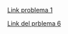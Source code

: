 [Link problema 1](https://viewer.diagrams.net/?tags=%7B%7D&lightbox=1&highlight=0000ff&edit=_blank&layers=1&nav=1&title=Diagrama%20sin%20t%C3%ADtulo.drawio#R%3Cmxfile%3E%3Cdiagram%20name%3D%22P%C3%A1gina-1%22%20id%3D%22o4A1F9ebczGC8B65X8U1%22%3E3VnZbuIwFP2aSO0DKAtZeCxLl1FnVKkjTefRSQzxKIkzjsPSrx8bO4DrQFMNlAIPYB%2Fv957jmxsMZ5gt7ggoku84hqlhm%2FHCcEaGbXtmn31zYCmAnm8LYEpQLCBrAzyjVyhBU6IVimGpdKQYpxQVKhjhPIcRVTBACJ6r3SY4VVctwBRqwHMEUh39hWKaCDSw%2FQ1%2BD9E0qVe2PHngDNSd5UnKBMR4vgU5Y8MZEoypKGWLIUy57Wq7iHG3O1rXGyMwp20GuBM3%2FWmN5yEJc%2B8FLCd3T986cpYZSCt5YLlZuqwtAGNmEFnFhCZ4inOQjjfogOAqjyFfxmS1TZ9HjAsGWgz8AyldSu%2BCimIGJTRLZatYky%2B082wSKnFFIrjnQHL%2FFJAppHv6eWsPMOZCnEFKlmwcgSmgaKbuA0gOTdf9NmZmBWnpD1jd1qyeVxkkmOsEcjKDFE1QBCKEc1heGbaXsrMMygLkim%2B8vxVnz2CeIAo7rJmb5oZbjsCVWesOrDSVv6uZwhoY1gg7R%2Fi2F8PEkgK%2BrvEYzbQJScNgpd8bVqmcWR3gWex%2FNGcXSRM%2FZpBQuNjPEN2jcoDruGKIvIdsR8pyvlG1VUs12VK0Zx6JBM4plMasRZYvfHzXrau%2F5XSrymih1JaydkCF9loq1D6lQnuaQh9yxOSo%2ByxNWSiCn8Phmp%2FLOtg0cNht4LB%2FLA67lxY%2BvJbkDE5JTq%2FB6trNPLzK2YU9ZD%2BGPbCuu%2FxzJnez45%2F6bvYvjddBS15bzimJHbQn9qAm9rpoX%2B%2BjuDbNT0wBN3Sn7af1zB9%2ByPpKWuz1VS26DTHGNj8zxvQvTYuW01aM7inFWDt%2By%2FDPD42mfwQhS%2FoVc7EEZpqzcsSsAwkDOClZRpPeyIYMxbHwDCzRKwhX83HfFBjldHUWd2C4o32sljm%2FHGysM%2B1tp%2Bym1E4JdMyuFVhqRBK11oaXcz%2Fxs2x1wZNJyTz%2B1jPrLfyHsy4ukW%2BvEv%2BkKtFz%2BR8NWcI5qsTaHymYTByr5yg6sb%2B8ThzNXeJBgFvFAxkPqCIQ8zbT6ZqaL0mCs7Aq34%2FGqpoOEJtdV43NnqfH5qAhNAfHCs1W79wvGbftJXPShM%2FS8%2Bx7wBcqCA5BzN8brt66RxUp9cunTEDBizGOqmxloveYGwoXPYZHo3Jgqa8y%2FKBlync8Ljdl1edNbv88yK0n2zyCmsl5M9zufzmG6%2Bn1Lcp1krd9o3n4%2BGaqJus3xDerfxiTsermrzfxdLH5%2F9IZ%2FwM%3D%3C%2Fdiagram%3E%3C%2Fmxfile%3E)

[Link del prblema 6](https://drive.google.com/file/d/137qk-KlvbrGO1wrrnZRGC7jtfDaN3-5o/view?usp=sharing)

